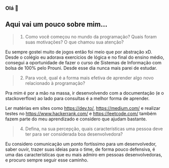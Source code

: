 ### Olá 👋

## Aqui vai um pouco sobre mim...

> 1. Como você começou no mundo da programação? Quais foram suas motivações? O que chamou sua atenção?

Eu sempre gostei muito de jogos então foi meio que por abstração xD.
Desde o colégio eu adorava exercícios de lógica e no final do ensino médio,
consegui a oportunidade de fazer o curso de Sistemas de Informação com bolsa de 100% pelo Prouni.
Desde esse dia nunca mais parei de estudar.

> 2. Para você, qual é a forma mais efetiva de aprender algo novo relacionado à
>    programação?

Pra mim é por a mão na massa, ir desenvolvendo com a documentação (e o stackoverflow) ao lado para consultas é a melhor forma de aprender.

Ler matérias em sites como https://dev.to/, https://medium.com/ e realizar testes no https://www.hackerrank.com/ e https://leetcode.com/ também fazem parte do meu aprendizado e considero que ajudam bastante.

> 4. Defina, na sua percepção, quais características uma pessoa deve ter para ser
>    considerada boa desenvolvedora?

Eu considero comunicação um ponto fortíssimo para um desenvolvedor, saber ouvir, trazer suas ideias para o time, de forma pouco defensiva, é uma das características que eu mais admiro em pessoas desenvolvedoras, e procuro sempre seguir esse caminho.

<!--
**MatheusT45/matheust45** is a ✨ _special_ ✨ repository because its `README.md` (this file) appears on your GitHub profile.

Here are some ideas to get you started:

- 🔭 I’m currently working on ...
- 🌱 I’m currently learning ...
- 👯 I’m looking to collaborate on ...
- 🤔 I’m looking for help with ...
- 💬 Ask me about ...
- 📫 How to reach me: ...
- 😄 Pronouns: ...
- ⚡ Fun fact: ...
-->
